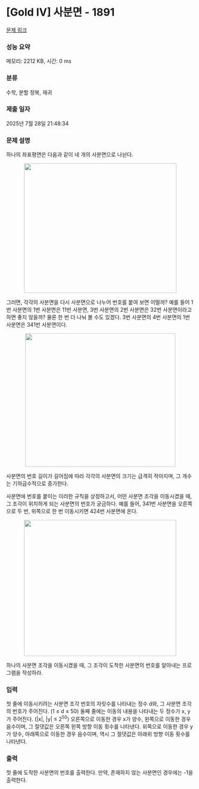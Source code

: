 # [Gold IV] 사분면 - 1891 

[문제 링크](https://www.acmicpc.net/problem/1891) 

### 성능 요약

메모리: 2212 KB, 시간: 0 ms

### 분류

수학, 분할 정복, 재귀

### 제출 일자

2025년 7월 28일 21:48:34

### 문제 설명

<p>하나의 좌표평면은 다음과 같이 네 개의 사분면으로 나뉜다.</p>

<p style="text-align: center;"><img alt="" src="https://www.acmicpc.net/JudgeOnline/upload/201007/44.PNG" style="height:347px; width:409px"></p>

<p>그러면, 각각의 사분면을 다시 사분면으로 나누어 번호를 붙여 보면 어떨까? 예를 들어 1번 사분면의 1번 사분면은 11번 사분면, 3번 사분면의 2번 사분면은 32번 사분면이라고 하면 좋지 않을까? 물론 한 번 더 나눠 볼 수도 있겠다. 3번 사분면의 4번 사분면의 1번 사분면은 341번 사분면이다.</p>

<p style="text-align: center;"><img alt="" src="https://www.acmicpc.net/JudgeOnline/upload/201007/444.PNG" style="height:357px; width:403px"></p>

<p>사분면의 번호 길이가 길어짐에 따라 각각의 사분면의 크기는 급격히 작아지며, 그 개수는 기하급수적으로 증가한다.</p>

<p>사분면에 번호를 붙이는 이러한 규칙을 상정하고서, 어떤 사분면 조각을 이동시켰을 때, 그 조각이 위치하게 되는 사분면의 번호가 궁금하다. 예를 들어, 341번 사분면을 오른쪽으로 두 번, 위쪽으로 한 번 이동시키면 424번 사분면에 온다.</p>

<p style="text-align: center;"><img alt="" src="https://www.acmicpc.net/JudgeOnline/upload/201007/4444.PNG" style="height:364px; width:408px"></p>

<p>하나의 사분면 조각을 이동시켰을 때, 그 조각이 도착한 사분면의 번호를 알아내는 프로그램을 작성하라.</p>

### 입력 

 <p>첫 줄에 이동시키려는 사분면 조각 번호의 자릿수를 나타내는 정수 d와, 그 사분면 조각의 번호가 주어진다. (1 ≤ d ≤ 50) 둘째 줄에는 이동의 내용을 나타내는 두 정수가 x, y가 주어진다. (|x|, |y| ≤ 2<sup>50</sup>) 오른쪽으로 이동한 경우 x가 양수, 왼쪽으로 이동한 경우 음수이며, 그 절댓값은 오른쪽 왼쪽 방향 이동 횟수를 나타낸다. 위쪽으로 이동한 경우 y가 양수, 아래쪽으로 이동한 경우 음수이며, 역시 그 절댓값은 아래위 방향 이동 횟수를 나타낸다.</p>

### 출력 

 <p>첫 줄에 도착한 사분면의 번호를 출력한다. 만약, 존재하지 않는 사분면인 경우에는 -1을 출력한다.</p>

